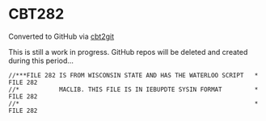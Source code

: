 # CBT282
Converted to GitHub via [cbt2git](https://github.com/wizardofzos/cbt2git)

This is still a work in progress. GitHub repos will be deleted and created during this period...

```
//***FILE 282 IS FROM WISCONSIN STATE AND HAS THE WATERLOO SCRIPT   *   FILE 282
//*           MACLIB. THIS FILE IS IN IEBUPDTE SYSIN FORMAT         *   FILE 282
//*                                                                 *   FILE 282
```
